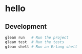 # hello

## Development

```sh
gleam run   # Run the project
gleam test  # Run the tests
gleam shell # Run an Erlang shell
```
